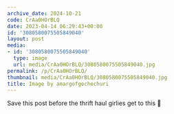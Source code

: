 ```yaml
---
archive_date: 2024-10-21
code: CrAa0HOrBLQ
date: 2023-04-14 06:29:43+00:00
id: '3080580075505849040'
layout: post
media:
- id: '3080580075505849040'
  type: image
  url: media/CrAa0HOrBLQ/3080580075505849040.jpg
permalink: /p/CrAa0HOrBLQ/
thumbnail: media/CrAa0HOrBLQ/3080580075505849040.jpg
title: Image by amargofgechechuri
---
```


Save this post before the thrift haul girlies get to this 💯